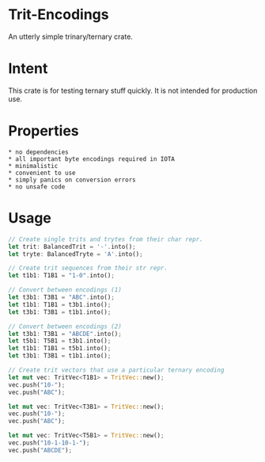 # Trit-Encodings

An utterly simple trinary/ternary crate.

# Intent

This crate is for testing ternary stuff quickly. It is not intended for production use.

# Properties
    * no dependencies
    * all important byte encodings required in IOTA
    * minimalistic
    * convenient to use
    * simply panics on conversion errors
    * no unsafe code

# Usage

```Rust
// Create single trits and trytes from their char repr.
let trit: BalancedTrit = '-'.into();
let tryte: BalancedTryte = 'A'.into();

// Create trit sequences from their str repr.
let t1b1: T1B1 = "1-0".into();

// Convert between encodings (1)
let t3b1: T3B1 = "ABC".into();
let t1b1: T1B1 = t3b1.into();
let t3b1: T3B1 = t1b1.into();

// Convert between encodings (2)
let t3b1: T3B1 = "ABCDE".into();
let t5b1: T5B1 = t3b1.into();
let t1b1: T1B1 = t5b1.into();
let t3b1: T3B1 = t1b1.into();

// Create trit vectors that use a particular ternary encoding
let mut vec: TritVec<T1B1> = TritVec::new();
vec.push("10-");
vec.push("ABC");

let mut vec: TritVec<T3B1> = TritVec::new();
vec.push("10-");
vec.push("ABC");

let mut vec: TritVec<T5B1> = TritVec::new();
vec.push("10-1-10-1-");
vec.push("ABCDE");
```